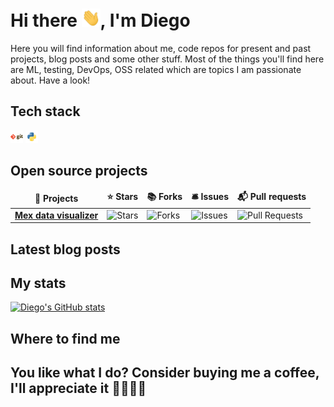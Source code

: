 # Hi there <img src="https://github.com/DPLATA/DPLATA/blob/main/waving_hand.gif" width="30px">, I'm Diego

<!--I'm from México and you can find me on , or on  FREELANCE SOFTWARE ENGINEER CONTACT ME IF YOU HAVE ANY WORK √(ALT + V).-->

Here you will find information about me, code repos for present and past projects, blog posts and some other stuff. Most of the things you'll find here are ML, testing, DevOps, OSS related which are topics I am passionate about. Have a look!

## Tech stack 

<code><img height="20" src="https://raw.githubusercontent.com/github/explore/80688e429a7d4ef2fca1e82350fe8e3517d3494d/topics/git/git.png"></code>
<code><img height="20" src="https://raw.githubusercontent.com/github/explore/80688e429a7d4ef2fca1e82350fe8e3517d3494d/topics/python/python.png"></code>

## Open source projects

<table>
  <thead align="center">
    <tr border: none;>
      <td><b>🎁 Projects</b></td>
      <td><b>⭐ Stars</b></td>
      <td><b>📚 Forks</b></td>
      <td><b>🛎 Issues</b></td>
      <td><b>📬 Pull requests</b></td>
    </tr>
  </thead>
  <tbody>
    <tr>
      <td><a href="https://github.com/DPLATA/mexdata"><b>Mex data visualizer</b></a></td>
      <td><img alt="Stars" src="https://img.shields.io/github/stars/DPLATA/mexdata?style=flat-square&labelColor=343b41"/></td>
      <td><img alt="Forks" src="https://img.shields.io/github/forks/DPLATA/mexdata?style=flat-square&labelColor=343b41"/></td>
      <td><img alt="Issues" src="https://img.shields.io/github/issues/DPLATA/mexdata?style=flat-square&labelColor=343b41"/></td>
      <td><img alt="Pull Requests" src="https://img.shields.io/github/issues-pr/DPLATA/mexdata?style=flat-square&labelColor=343b41"/></td>
    </tr>
  </tbody>
</table>

## Latest blog posts

## My stats

[![Diego's GitHub stats](https://github-readme-stats.vercel.app/api?username=DPLATA)](https://github.com/DPLATA/github-readme-stats)

## Where to find me

## You like what I do? Consider buying me a coffee, I'll appreciate it 🤜🏼🤛🏼


<!--
[![Diego's GitHub stats](https://github-readme-stats.vercel.app/api/top-langs/?username=DPLATA)](https://github.com/DPLATA/github-readme-stats)

![](https://img.shields.io/badge/OS-Linux-informational?style=flat&logo=linux&logoColor=white&color=d74614)
![](https://img.shields.io/badge/Code-Python-informational?style=flat&logo=python&logoColor=366c9c&color=f7ca3e)
![](https://img.shields.io/badge/Code-JavaScript-informational?style=flat&logo=javascript&logoColor=white&color=efd81d)
![](https://img.shields.io/badge/Tools-Docker-informational?style=flat&logo=docker&logoColor=white&color=2391e6)
![](https://img.shields.io/badge/Tools-Kubernetes-informational?style=flat&logo=kubernetes&logoColor=white&color=306adf)
![](https://img.shields.io/badge/Cloud-Digital_Ocean-informational?style=flat&logo=digitalocean&logoColor=white&color=0080FF)
-->

<!--
**DPLATA/DPLATA** is a ✨ _special_ ✨ repository because its `README.md` (this file) appears on your GitHub profile.

Here are some ideas to get you started:

- 🔭 I’m currently working on ...
- 🌱 I’m currently learning ...
- 👯 I’m looking to collaborate on ...
- 🤔 I’m looking for help with ...
- 💬 Ask me about ...
- 📫 How to reach me: ...
- 😄 Pronouns: ...
- ⚡ Fun fact: ...

![](https://img.shields.io/badge/Shell-Bash-informational?style=flat&logo=gnu-bash&logoColor=white&color=2bbc8a)

-->
